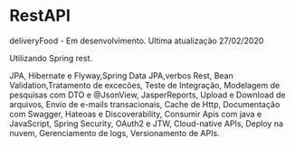 # RestAPI
 deliveryFood - Em desenvolvimento. Ultima atualização 27/02/2020
 
 Utilizando Spring rest.
 
 JPA, Hibernate e Flyway,Spring Data JPA,verbos Rest, Bean Validation,Tratamento de excecões,
Teste de Integração, Modelagem de pesquisas com DTO e @JsonView, JasperReports, Upload e Download de arquivos, Envio de e-mails transacionais,
Cache de Http, Documentação com Swagger,
Hateoas e Discoverability, Consumir Apis com java e JavaScript, Spring Security, OAuth2 e JTW,
Cloud-native APIs, Deploy na nuvem, Gerenciamento de logs, Versionamento de APIs.
